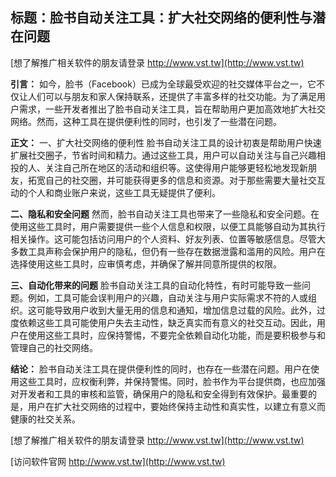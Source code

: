 ## **标题：脸书自动关注工具：扩大社交网络的便利性与潜在问题**

[想了解推广相关软件的朋友请登录 http://www.vst.tw](http://www.vst.tw)

**引言：**
如今，脸书（Facebook）已成为全球最受欢迎的社交媒体平台之一，它不仅让人们可以与朋友和家人保持联系，还提供了丰富多样的社交功能。为了满足用户需求，一些开发者推出了脸书自动关注工具，旨在帮助用户更加高效地扩大社交网络。然而，这种工具在提供便利性的同时，也引发了一些潜在问题。

**正文：**
一、扩大社交网络的便利性
脸书自动关注工具的设计初衷是帮助用户快速扩展社交圈子，节省时间和精力。通过这些工具，用户可以自动关注与自己兴趣相投的人、关注自己所在地区的活动和组织等。这使得用户能够更轻松地发现新朋友，拓宽自己的社交圈，并可能获得更多的信息和资源。对于那些需要大量社交互动的个人和商业账户来说，这些工具无疑提供了便利。

**二、隐私和安全问题**
然而，脸书自动关注工具也带来了一些隐私和安全问题。在使用这些工具时，用户需要提供一些个人信息和权限，以便工具能够自动为其执行相关操作。这可能包括访问用户的个人资料、好友列表、位置等敏感信息。尽管大多数工具声称会保护用户的隐私，但仍有一些存在数据泄露和滥用的风险。用户在选择使用这些工具时，应审慎考虑，并确保了解并同意所提供的权限。

**三、自动化带来的问题**
脸书自动关注工具的自动化特性，有时可能导致一些问题。例如，工具可能会误判用户的兴趣，自动关注与用户实际需求不符的人或组织。这可能导致用户收到大量无用的信息和通知，增加信息过载的风险。此外，过度依赖这些工具可能使用户失去主动性，缺乏真实而有意义的社交互动。因此，用户在使用这些工具时，应保持警惕，不要完全依赖自动化功能，而是要积极参与和管理自己的社交网络。

**结论：**
脸书自动关注工具在提供便利性的同时，也存在一些潜在问题。用户在使用这些工具时，应权衡利弊，并保持警惕。同时，脸书作为平台提供商，也应加强对开发者和工具的审核和监管，确保用户的隐私和安全得到有效保护。最重要的是，用户在扩大社交网络的过程中，要始终保持主动性和真实性，以建立有意义而健康的社交关系。

[想了解推广相关软件的朋友请登录 http://www.vst.tw](http://www.vst.tw)


[访问软件官网 http://www.vst.tw](http://www.vst.tw)
